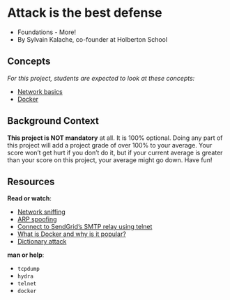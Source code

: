 # Attack is the best defense

-   Foundations - More!
-   By Sylvain Kalache, co-founder at Holberton School

## Concepts

_For this project, students are expected to look at these concepts:_

-   [Network basics](https://intranet.hbtn.io/concepts/33)
-   [Docker](https://intranet.hbtn.io/concepts/65)

## Background Context

**This project is NOT mandatory**  at all. It is 100% optional. Doing any part of this project will add a project grade of over 100% to your average. Your score won’t get hurt if you don’t do it, but if your current average is greater than your score on this project, your average might go down. Have fun!

## Resources

**Read or watch**:

-   [Network sniffing](https://intranet.hbtn.io/rltoken/0LIY07HGzUWgldJicE7iCQ "Network sniffing")
-   [ARP spoofing](https://intranet.hbtn.io/rltoken/5lwTtJQfvyQQsqyjkmi6JA "ARP spoofing")
-   [Connect to SendGrid’s SMTP relay using telnet](https://intranet.hbtn.io/rltoken/ItMk1JBBHrit1IM9KFXS3A "Connect to SendGrid's SMTP relay using telnet")
-   [What is Docker and why is it popular?](https://intranet.hbtn.io/rltoken/WSPfahVAoZLfsIVa0mDyeQ "What is Docker and why is it popular?")
-   [Dictionary attack](https://intranet.hbtn.io/rltoken/nxnO-3amDO8L_BbFI4KOYw "Dictionary attack")

**man or help**:

-   `tcpdump`
-   `hydra`
-   `telnet`
-   `docker`
